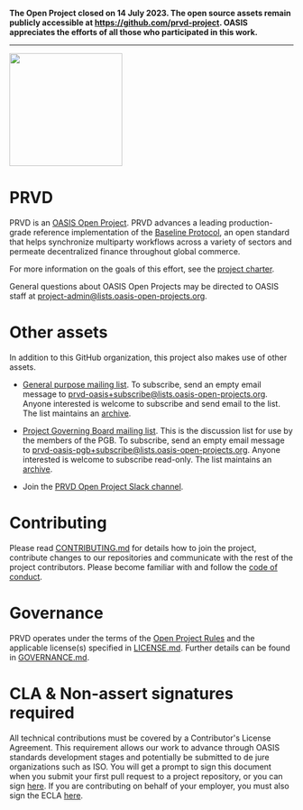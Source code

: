 
**The Open Project closed on 14 July 2023. The open source assets remain publicly accessible at https://github.com/prvd-project. OASIS appreciates the efforts of all those who participated in this work.**




-------
<img src="artwork/prvd.png" width="200">

# PRVD

PRVD is an [OASIS Open Project](https://oasis-open-projects.org/). PRVD advances a leading production-grade reference implementation of the [Baseline Protocol](http://baseline-protocol.org/), an open standard that helps synchronize multiparty workflows across a variety of sectors and permeate decentralized finance throughout global commerce.

<!---
For more information on PRVD, see the project's website.
-->

For more information on the goals of this effort, see the [project charter](https://github.com/prvd-oasis/oasis-open-project/blob/main/CHARTER.md). 

General questions about OASIS Open Projects may be directed to OASIS staff at [project-admin@lists.oasis-open-projects.org](project-admin@lists.oasis-open-projects.org).

# Other assets

In addition to this GitHub organization, this project also makes use of other assets. 

<!---
- The [Open Project name] website is at [url to website]. The website contains news, announcements, and other information of interest about the project. 
-->

- [General purpose mailing list](https://lists.oasis-open-projects.org/g/prvd-oasis). To subscribe, send an empty email message to prvd-oasis+subscribe@lists.oasis-open-projects.org. Anyone interested is welcome to subscribe and send email to the list. The list maintains an [archive](https://lists.oasis-open-projects.org/g/prvd-oasis/topics).

- [Project Governing Board mailing list](https://lists.oasis-open-projects.org/g/prvd-oasis-pgb). This is the discussion list for use by the members of the PGB. To subscribe, send an empty email message to [prvd-oasis-pgb+subscribe@lists.oasis-open-projects.org](prvd-oasis-pgb+subscribe@lists.oasis-open-projects.org). Anyone interested is welcome to subscribe read-only. The list maintains an [archive](https://lists.oasis-open-projects.org/g/prvd-oasis-pgb/topics).

<!-- [Technical Steering Committee mailing list](url for list archive). This is the discussion list for use by the members of the TSC. To subscribe, send an empty email message to [subscription email]. Anyone interested is welcome to subscribe read-only. The list maintains an [archive](url to archive). -->

- Join the [PRVD Open Project Slack channel](https://join.slack.com/t/prvd-oasis/shared_invite/zt-19jub2efm-9tymO0VjwTjpLafDMawuxw).

# Contributing

Please read [CONTRIBUTING.md](CONTRIBUTING.md) for details how to join the project, contribute changes to our repositories and communicate with the rest of the project contributors. Please become familiar with and follow the [code of conduct](CODE-OF-CONDUCT.md).

# Governance

PRVD operates under the terms of the [Open Project Rules](https://www.oasis-open.org/policies-guidelines/open-projects-process) and the applicable license(s) specified in [LICENSE.md](LICENSE.md). Further details can be found in [GOVERNANCE.md](GOVERNANCE.md).

# CLA & Non-assert signatures required

All technical contributions must be covered by a Contributor's License Agreement. This requirement allows our work to advance through OASIS standards development stages and potentially be submitted to de jure organizations such as ISO. You will get a prompt to sign this document when you submit your first pull request to a project repository, or you can sign [here](https://cla-assistant.io/prvd-oasis/oasis-open-project). If you are contributing on behalf of your employer, you must also sign the ECLA [here](https://www.oasis-open.org/open-projects/cla/entity-cla-20210630/).

